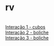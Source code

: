 # rv
<br><a href="https://paulohscwb.github.io/visualizacao-cientifica/modulo8/exemplo18a.htm" target="_blank">Interação 1 - cubos</a>
<br><a href="https://paulohscwb.github.io/visualizacao-cientifica/modulo8/exemplo21.htm" target="_blank">Interação 2 - boliche</a>
<br><a href="http://www.degraf.ufpr.br/docentes/paulo/lightbox/arquivos_cotadas/a39d.html" target="_blank">Interação 3 - boliche</a>
